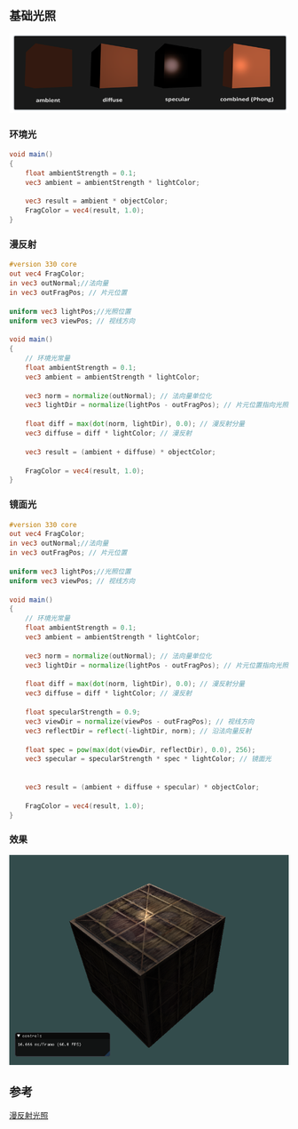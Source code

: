 ## 基础光照

![image-20211108171048582](images/image-20211108171048582.png)

### 环境光

```glsl
void main()
{
    float ambientStrength = 0.1;
    vec3 ambient = ambientStrength * lightColor;

    vec3 result = ambient * objectColor;
    FragColor = vec4(result, 1.0);
}
```

### 漫反射

```glsl
#version 330 core
out vec4 FragColor;
in vec3 outNormal;//法向量
in vec3 outFragPos; // 片元位置

uniform vec3 lightPos;//光照位置
uniform vec3 viewPos; // 视线方向

void main()
{
    // 环境光常量
    float ambientStrength = 0.1;
    vec3 ambient = ambientStrength * lightColor;
		
    vec3 norm = normalize(outNormal); // 法向量单位化
    vec3 lightDir = normalize(lightPos - outFragPos); // 片元位置指向光照方向

    float diff = max(dot(norm, lightDir), 0.0); // 漫反射分量
    vec3 diffuse = diff * lightColor; // 漫反射
	
    vec3 result = (ambient + diffuse) * objectColor;
    
    FragColor = vec4(result, 1.0);
}
```

### 镜面光

```glsl
#version 330 core
out vec4 FragColor;
in vec3 outNormal;//法向量
in vec3 outFragPos; // 片元位置

uniform vec3 lightPos;//光照位置
uniform vec3 viewPos; // 视线方向

void main()
{
    // 环境光常量
    float ambientStrength = 0.1;
    vec3 ambient = ambientStrength * lightColor;
		
    vec3 norm = normalize(outNormal); // 法向量单位化
    vec3 lightDir = normalize(lightPos - outFragPos); // 片元位置指向光照方向

    float diff = max(dot(norm, lightDir), 0.0); // 漫反射分量
    vec3 diffuse = diff * lightColor; // 漫反射
    
    float specularStrength = 0.9;
    vec3 viewDir = normalize(viewPos - outFragPos); // 视线方向
    vec3 reflectDir = reflect(-lightDir, norm); // 沿法向量反射

    float spec = pow(max(dot(viewDir, reflectDir), 0.0), 256);
    vec3 specular = specularStrength * spec * lightColor; // 镜面光

	
    vec3 result = (ambient + diffuse + specular) * objectColor;
    
    FragColor = vec4(result, 1.0);
}
```



### 效果

![image-20211108171939951](images/image-20211108171939951.png)



## 参考

[漫反射光照](https://learnopengl-cn.github.io/02%20Lighting/02%20Basic%20Lighting/#_3)
